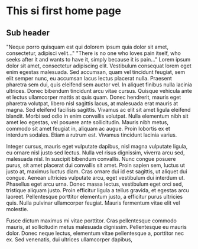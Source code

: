 # This si first home page

## Sub header
"Neque porro quisquam est qui dolorem ipsum quia dolor sit amet, consectetur, adipisci velit..."
"There is no one who loves pain itself, who seeks after it and wants to have it, simply because it is pain..."
Lorem ipsum dolor sit amet, consectetur adipiscing elit. Vestibulum consequat lorem eget enim egestas malesuada. Sed accumsan, quam vel tincidunt feugiat, sem elit semper nunc, eu accumsan lacus lectus placerat nulla. Praesent pharetra sem dui, quis eleifend sem auctor vel. In aliquet finibus nulla lacinia ultrices. Donec bibendum tincidunt arcu vitae cursus. Quisque vehicula ante et lectus ullamcorper mattis at quis quam. Donec hendrerit, mauris eget pharetra volutpat, libero nisl sagittis lacus, at malesuada erat mauris at magna. Sed eleifend facilisis sagittis. Vivamus ac elit sit amet ligula eleifend blandit. Morbi sed odio in enim convallis volutpat. Nulla elementum nibh sit amet leo egestas, vel posuere ante sollicitudin. Mauris nibh metus, commodo sit amet feugiat in, aliquam ac augue. Proin lobortis ex et interdum sodales. Etiam a rutrum est. Vivamus tincidunt lacinia varius.

Integer cursus, mauris eget vulputate dapibus, nisl magna vulputate ligula, eu ornare nisl justo sed lectus. Nulla vel risus dignissim, viverra arcu sed, malesuada nisl. In suscipit bibendum convallis. Nunc congue posuere purus, sit amet placerat dui convallis sit amet. Proin sapien sem, luctus ut justo at, maximus luctus diam. Cras ornare dui id est sagittis, ut aliquet dui congue. Aenean ultricies vulputate arcu, eget vestibulum dui interdum ut. Phasellus eget arcu urna. Donec massa lectus, vestibulum eget orci sed, tristique aliquam justo. Proin efficitur ligula a tellus gravida, et egestas arcu laoreet. Pellentesque porttitor elementum justo, a efficitur purus ultricies quis. Nulla pulvinar ullamcorper feugiat. Mauris fermentum vitae elit vel molestie.

Fusce dictum maximus mi vitae porttitor. Cras pellentesque commodo mauris, at sollicitudin metus malesuada dignissim. Pellentesque eu mauris dolor. Donec neque lectus, elementum vitae pellentesque a, porttitor nec ex. Sed venenatis, dui ultrices ullamcorper dapibus,
